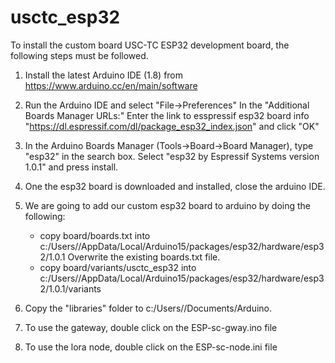# usctc_esp32

To install the custom board USC-TC ESP32 development board, the following
steps must be followed.

1) Install the latest Arduino IDE (1.8) from https://www.arduino.cc/en/main/software

2) Run the Arduino IDE and select "File->Preferences"
   In the "Additional Boards Manager URLs:" Enter the link to esspressif esp32 board
   info "https://dl.espressif.com/dl/package_esp32_index.json" and click "OK"
3) In the Arduino Boards Manager (Tools->Board->Board Manager), type "esp32" in the search
   box. Select "esp32 by Espressif Systems version 1.0.1" and press install.
4) One the esp32 board is downloaded and installed, close the arduino IDE.
5) We are going to add our custom esp32 board to arduino by doing the following:
    - copy board/boards.txt into c:/Users/<your username>/AppData/Local/Arduino15/packages/esp32/hardware/esp32/1.0.1
    Overwrite the existing boards.txt file.
    - copy board/variants/usctc_esp32 into 
    c:/Users/<your username>/AppData/Local/Arduino15/packages/esp32/hardware/esp32/1.0.1/variants
6) Copy the "libraries" folder to c:/Users/<your username>/Documents/Arduino.
7) To use the gateway, double click on the ESP-sc-gway.ino file
8) To use the lora node, double click on the ESP-sc-node.ini file

    

